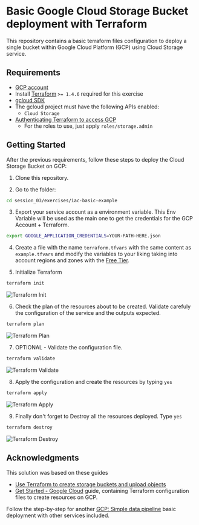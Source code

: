 # Basic Google Cloud Storage Bucket deployment with Terraform

This repository contains a basic terraform files configuration to deploy a single bucket within Google Cloud Platform (GCP) using Cloud Storage service.

## Requirements

- [GCP account](https://console.cloud.google.com/) 
- Install [Terraform](https://developer.hashicorp.com/terraform/tutorials/aws-get-started/install-cli) `>= 1.4.6` required for this exercise
- [gcloud SDK](https://cloud.google.com/sdk/docs/install-sdk)
- The gcloud project must have the following APIs enabled:
   * `Cloud Storage`
- [Authenticating Terraform to access GCP](https://github.com/sassoftware/viya4-iac-gcp/blob/main/docs/user/TerraformGCPAuthentication.md#Terraform-project-variables-to-authenticate-with-GCP)
   *  For the roles to use, just apply `roles/storage.admin`

## Getting Started

After the previous requirements, follow these steps to deploy the Cloud Storage Bucket on GCP:

1. Clone this repository.

2. Go to the folder:
```bash
cd session_03/exercises/iac-basic-example
```

3. Export your service account as a environment variable. This Env Variable will be used as the main one to get the credentials for the GCP Account + Terraform.
```bash
export GOOGLE_APPLICATION_CREDENTIALS=YOUR-PATH-HERE.json
```

4. Create a file with the name `terraform.tfvars` with the same content as `example.tfvars` and modify the variables to your liking taking into account regions and zones with the [Free Tier](https://cloud.google.com/free).

5. Initialize Terraform
```bash
terraform init
```

![Terraform Init](./imgs/terraform_init.png "Terraform Init")


6. Check the plan of the resources about to be created. Validate carefuly the configuration of the service and the outputs expected.
```bash
terraform plan
```

![Terraform Plan](./imgs/terraform_plan.png "Terraform Plan")

7. OPTIONAL - Validate the configuration file.
```bash
terraform validate
```

![Terraform Validate](./imgs/terraform_validate.png "Terraform Validate")

8. Apply the configuration and create the resources by typing `yes`
```bash
terraform apply
```

![Terraform Apply](./imgs/terraform_apply.png "Terraform Apply")

9. Finally don't forget to Destroy all the resources deployed. Type `yes`
```bash
terraform destroy
```
![Terraform Destroy](./imgs/terraform_destroy.png "Terraform Destroy")


## Acknowledgments
This solution was based on these guides

   - [Use Terraform to create storage buckets and upload objects](https://cloud.google.com/storage/docs/terraform-create-bucket-upload-object)
   - [Get Started - Google Cloud](https://learn.hashicorp.com/collections/terraform/gcp-get-started) guide, containing Terraform configuration files to create resources on GCP.
   
Follow the step-by-step for another [GCP: Simple data pipeline](https://protective-opossum-8c5.notion.site/GCP-Simple-data-pipeline-2c02ea8ae6c64cd88813276787a3f551) basic deployment with other services included.
